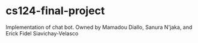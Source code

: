 # cs124-final-project
Implementation of chat bot. Owned by Mamadou Diallo, Sanura N'jaka, and Erick Fidel Siavichay-Velasco
